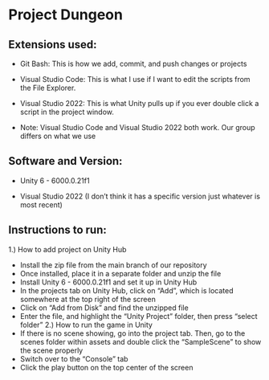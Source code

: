 # Project Dungeon
## Extensions used:
- Git Bash: This is how we add, commit, and push changes or projects
     
- Visual Studio Code: This is what I use if I want to edit the scripts from the File Explorer.
    
- Visual Studio 2022: This is what Unity pulls up if you ever double click a script in the project window.
    
- Note: Visual Studio Code and Visual Studio 2022 both work. Our group differs on what we use

## Software and Version: 
- Unity 6 - 6000.0.21f1

- Visual Studio 2022 (I don’t think it has a specific version just whatever is most recent)

## Instructions to run:
1.) How to add project on Unity Hub
- Install the zip file from the main branch of our repository
- Once installed, place it in a separate folder and unzip the file
- Install Unity 6 - 6000.0.21f1 and set it up in Unity Hub
- In the projects tab on Unity Hub, click on “Add”, which is located somewhere at the top right of the screen
- Click on “Add from Disk” and find the unzipped file
- Enter the file, and highlight the “Unity Project” folder, then press “select folder”
2.) How to run the game in Unity
- If there is no scene showing, go into the project tab. Then, go to the scenes folder within assets and double click the “SampleScene” to show the scene properly
- Switch over to the “Console” tab
- Click the play button on the top center of the screen

